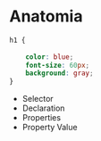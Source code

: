 # Anatomia

```css
h1 {
    
    color: blue;
    font-size: 60px;
    background: gray;
}
```
<!-- 
selector {
    essa parte de dentro é a declaration

    property: property value;
    property: property value;
    property: property value;
}
 -->

* Selector
* Declaration 
* Properties
* Property Value